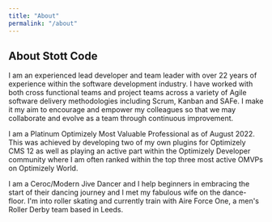 ```yaml
---
title: "About"
permalink: "/about"
---
```


## About Stott Code

I am an experienced lead developer and team leader with over 22 years of experience within the software development industry. I have worked with both cross functional teams and project teams across a variety of Agile software delivery methodologies including Scrum, Kanban and SAFe. I make it my aim to encourage and empower my colleagues so that we may collaborate and evolve as a team through continuous improvement.

I am a Platinum Optimizely Most Valuable Professional as of August 2022. This was achieved by developing two of my own plugins for Optimizely CMS 12 as well as playing an active part within the Optimizely Developer community where I am often ranked within the top three most active OMVPs on Optimizely World.

I am a Ceroc/Modern Jive Dancer and I help beginners in embracing the start of their dancing journey and I met my fabulous wife on the dance-floor. I'm into roller skating and currently train with Aire Force One, a men's Roller Derby team based in Leeds.
